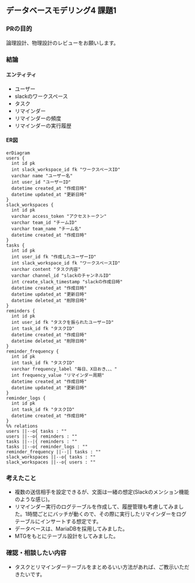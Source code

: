 ## データベースモデリング4 課題1

### PRの目的
論理設計、物理設計のレビューをお願いします。

### 結論
#### エンティティ
- ユーザー
- slackのワークスペース
- タスク
- リマインダー
- リマインダーの頻度
- リマインダーの実行履歴

#### ER図
```mermaid
erDiagram
users {
  int id pk
  int slack_workspace_id fk "ワークスペースID"
  varchar name "ユーザー名"
  int user_id "ユーザーID"
  datetime created_at "作成日時"
  datetime updated_at "更新日時"
}
slack_workspaces {
  int id pk
  varchar access_token "アクセストークン"
  varchar team_id "チームID"
  varchar team_name "チーム名"
  datetime created_at "作成日時"
}
tasks {
  int id pk
  int user_id fk "作成したユーザーID"
  int slack_workspace_id fk "ワークスペースID"
  varchar content "タスク内容"
  varchar channel_id "slackのチャンネルID"
  int create_slack_timestamp "slackの作成日時"
  datetime created_at "作成日時"
  datetime updated_at "更新日時"
  datetime deleted_at "削除日時"
}
reminders {
  int id pk
  int user_id fk "タスクを振られたユーザーID"
  int task_id fk "タスクID"
  datetime created_at "作成日時"
  datetime deleted_at "削除日時"
}
reminder_frequency {
  int id pk
  int task_id fk "タスクID"
  varchar frequency_label "毎日、X日おき、、、"
  int frequency_value "リマインダー周期"
  datetime created_at "作成日時"
  datetime updated_at "更新日時"
}
reminder_logs {
  int id pk
  int task_id fk "タスクID"
  datetime created_at "作成日時"
}
%% relations
users ||--o{ tasks : ""
users ||--o{ reminders : ""
tasks ||--|{ reminders : ""
tasks ||--o{ reminder_logs : ""
reminder_frequency ||--|| tasks : ""
slack_workspaces ||--o{ tasks : ""
slack_workspaces ||--o{ users : ""
```

### 考えたこと
- 複数の送信相手を設定できるが、文面は一緒の想定(Slackのメンション機能のような感じ)。
- リマインダー実行のログテーブルを作成して、履歴管理も考慮してみました。1時間ごとにバッチが動くので、その際に実行したリマインダーをログテーブルにインサートする想定です。
- データベースは、MariaDBを採用してみました。
- MTGをもとにテーブル設計をしてみました。

### 確認・相談したい内容
- タスクとリマインダーテーブルをまとめるいい方法があれば、ご教示いただきたいです。